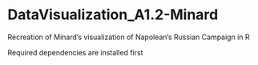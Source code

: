 # DataVisualization_A1.2-Minard
Recreation of Minard’s visualization of Napolean’s Russian Campaign in R

Required dependencies are installed first
